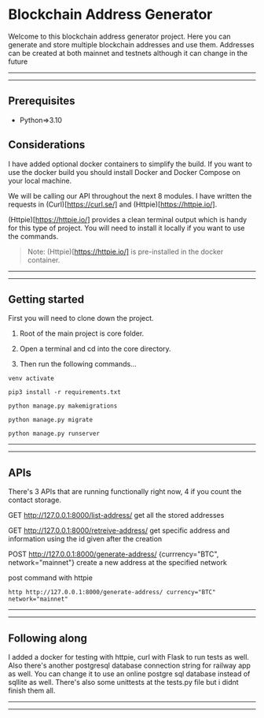 # Blockchain Address Generator
Welcome to this blockchain address generator project. 
Here you can generate and store multiple blockchain addresses and use them. Addresses can be created at both mainnet and testnets although it can change in the future
***
***

## Prerequisites
- Python=>3.10

## Considerations
I have added optional docker containers to simplify the build. If you want to use the docker build you should install Docker and Docker Compose on your local machine.

We will be calling our API throughout the next 8 modules. I have written the requests in (Curl)[https://curl.se/] and (Httpie)[https://httpie.io/]. 

(Httpie)[https://httpie.io/] provides a clean terminal output which is handy for this type of project. You will need to install it locally if you want to use the commands.
>Note: (Httpie)[https://httpie.io/] is pre-installed in the docker container.
***
***

## Getting started
First you will need to clone down the project.

1) Root of the main project is core folder.

2) Open a terminal and cd into the core directory.

3) Then run the following commands...

```
venv activate

pip3 install -r requirements.txt

python manage.py makemigrations

python manage.py migrate

python manage.py runserver

```

***
***

## APIs
There's 3 APIs that are running functionally right now, 4 if you count the contact storage.

GET http://127.0.0.1:8000/list-address/        get all the stored addresses

GET http://127.0.0.1:8000/retreive-address/    get specific address and information using the id given after the creation

POST http://127.0.0.1:8000/generate-address/   {currrency="BTC", network="mainnet"} create a new address at the specified network

post command with httpie
```
http http://127.0.0.1:8000/generate-address/ currency="BTC" network="mainnet"           
```



***
***


## Following along
I added a docker for testing with httpie, curl with Flask to run tests as well. Also there's another postgresql database connection string for railway app as well. You can change it to use an online postgre sql database instead of sqllite as well. There's also some unittests at the tests.py file but i didnt finish them all.
***
***